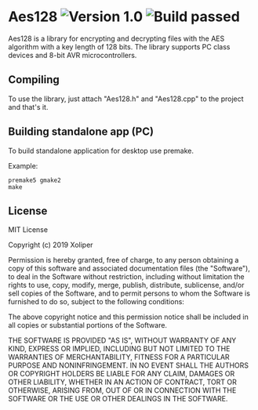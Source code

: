 # Aes128 ![Version 1.0](https://img.shields.io/badge/Version-1.0-brightgreen.svg) ![Build passed](https://img.shields.io/badge/Build-Passed-brightgreen.svg)

Aes128 is a library for encrypting and decrypting files with the AES algorithm with a key length of 128 bits. The library supports PC class devices and 8-bit AVR microcontrollers.

## Compiling

To use the library, just attach "Aes128.h" and "Aes128.cpp" to the project and that's it.

## Building standalone app (PC)

To build standalone application for desktop use premake.

Example:
```
premake5 gmake2
make
```


## License
MIT License

Copyright (c) 2019 Xoliper

Permission is hereby granted, free of charge, to any person obtaining a copy
of this software and associated documentation files (the "Software"), to deal
in the Software without restriction, including without limitation the rights
to use, copy, modify, merge, publish, distribute, sublicense, and/or sell
copies of the Software, and to permit persons to whom the Software is
furnished to do so, subject to the following conditions:

The above copyright notice and this permission notice shall be included in all
copies or substantial portions of the Software.

THE SOFTWARE IS PROVIDED "AS IS", WITHOUT WARRANTY OF ANY KIND, EXPRESS OR
IMPLIED, INCLUDING BUT NOT LIMITED TO THE WARRANTIES OF MERCHANTABILITY,
FITNESS FOR A PARTICULAR PURPOSE AND NONINFRINGEMENT. IN NO EVENT SHALL THE
AUTHORS OR COPYRIGHT HOLDERS BE LIABLE FOR ANY CLAIM, DAMAGES OR OTHER
LIABILITY, WHETHER IN AN ACTION OF CONTRACT, TORT OR OTHERWISE, ARISING FROM,
OUT OF OR IN CONNECTION WITH THE SOFTWARE OR THE USE OR OTHER DEALINGS IN THE
SOFTWARE.
